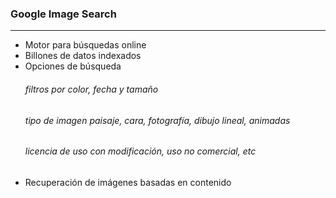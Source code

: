 ### Google Image Search
------------------------
- Motor para búsquedas online
- Billones de datos indexados <!-- .element: class="fragment" data-fragment-index="1" -->
- Opciones de búsqueda <!-- .element: class="fragment" data-fragment-index="2" -->
    ###### filtros por color, fecha y tamaño
    ###### tipo de imagen paisaje, cara, fotografía, dibujo lineal, animadas
    ###### licencia de uso con modificación, uso no comercial, etc
- Recuperación de imágenes basadas en contenido<!-- .element: class="fragment" data-fragment-index="3" -->
